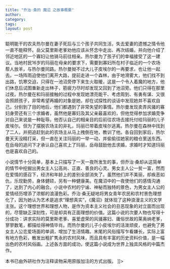 ```yaml
---
title: "乔治·桑的 魔沼 之故事概要"
author:
category: 
tags: 
layout: post
---
```



聪明能干的农夫热尔曼在妻子死后与三个孩子共同生活，失去爱妻的遗憾之情令他一直不能释怀。岳父莫里斯老爹劝他应该从怀念中走出、再次结婚，并向他介绍了邻近地区的一个寡妇让他骑马前往相亲。热尔曼为了孩子们的幸福接受了这一建议。当地村民16岁的玛丽在母亲的要求下，需要到寡妇所在村子临近的一个农场帮人放羊，与热尔曼同路。热尔曼拗不过大儿子皮埃尔的一再要求，也让他一起去。一场阵雨迫使他们离开大路，提前走进一个森林，由于地滑雾大，他们找不到出路，饥寒交迫，只得在一池沼旁停下来生火取暖，这是一个令人着魔的地方，他们休息后试图重新走出林子，筋疲力尽时却发现又回到了池沼旁。他们只得在那里过夜。热尔曼在和玛丽接触的过程中发现她漂亮能干、考虑周到、有勇有谋、又很会照顾孩子，非常希望再婚的对象是她，却在试探性的谈话中发现她并不喜欢自己。分别到了目的地后，他们都遇到了非常失望的事情。热尔曼发现卖弄风骚的寡妇身旁还有三个求婚者，虽然他是寡妇及其父亲最喜欢的，但他觉得参加求婚竞争对自己来说是一种耻辱。他否认自己的相亲目的后前往农场去接托付给玛丽的儿子皮埃尔。但为了摆脱农场主的非礼，玛丽已带着皮埃尔逃离。热尔曼在森林中找到了二人，并把追赶到此的农场主从马上拽倒在地，教训了他。各自回到家后，热尔曼天天没精打采，但一直在关注玛丽的一举一动，并偷偷往她家的粮仓里送东西。在岳母的追问下才承认自己喜欢上了玛丽，岳母鼓励他去求婚，求婚时才知道玛丽也是喜欢自己的。

小说情节十分简单，基本上只描写了一天一夜所发生的事，但乔治·桑却从这简单的情节中挖掘出男女主人公高尚、正直、善良的心灵。男女主人公一贫一富，然而在爱情的感召下，经济和年龄上的差别全部消失了。虽然他们并不美丽，却疾恶如仇，乐现勤劳，身体健硕，另有一种健康美。在魔沼中的一夜使他们的感情沟通了，达到了内心的融合。小说中农村的宁谧、神秘而独特的景色，为男女主人公的爱情经历增添了浓郁的浪漫色彩。乔治·桑无疑地将男女青年农民和农村景色理想化了，因为她认为艺术是追求“理想真实”，《魔沼》就体现了这种浪漫主义的文学主张。这个理想世界和理想人物，是作为资本主义社会的丑恶现象的对立面而出现的，尽管缺乏深刻性，可是却具有正面理想的价值。这篇小说的次要人物也写得十分成功：讲求实际的莫里斯老爹、喜爱虚荣的风骚寡妇、庸俗世故的莱奥纳老爹，寥寥数笔，都描绘得神情毕肖。而热尔曼的儿子小皮埃尔的活泼顽皮，也避免了男女主人公恋爱场面的单调，增加了生活情趣。末尾的风俗描写乍看嫌长，实际上富有地方色彩，散发出粗扩隽永的农村风味，而且具有丰富的历史资料价值，是一幅出色的农村风俗画。上述各方面的成功，使这篇小说成为世界上独具风格的中篇杰作。

本书已由外研社作为注释读物采用原版加注的方式出版。 ]]>

